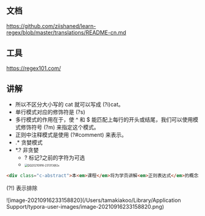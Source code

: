 

## 文档

https://github.com/ziishaned/learn-regex/blob/master/translations/README-cn.md

## 工具

https://regex101.com/

## 讲解

- 所以不区分大小写的 cat 就可以写成  (?i)cat。
- 单行模式对应的修饰符是 (?s)
- 多行模式的作用在于，使 ^ 和 $ 能匹配上每行的开头或结尾，我们可以使用模式修饰符号 (?m) 来指定这个模式。
- 正则中注释模式是使用 (?#comment) 来表示。
- .* 贪婪模式
- *.? 非贪婪
  - ? 标记?之前的字符为可选
  - <img src="/Users/tamakiakoo/Documents/cutPicture/202109/QQ20210916-231313@2x.png" alt="QQ20210916-231313@2x" style="zoom:50%;" />

```html
<div class="c-abstract">本<em>课程</em>将为学员讲解<em>正则表达式</em>的概念和具体用法,学员完成<em>课程</em>后,将可以使用python的re包自行编写<em>正则表达式</em>,满足至少90%工作中对<em>正则表达式</em>的需求。 【课</div>
```





(?!) 表示排除

![image-20210916233158820](/Users/tamakiakoo/Library/Application Support/typora-user-images/image-20210916233158820.png)

